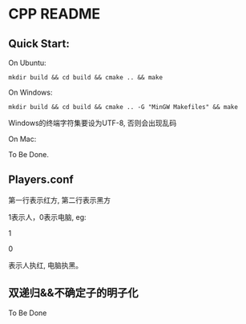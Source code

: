 # CPP README

## Quick Start:

On Ubuntu:

`mkdir build && cd build && cmake .. && make`

On Windows:

`mkdir build && cd build && cmake .. -G "MinGW Makefiles" && make`

Windows的终端字符集要设为UTF-8, 否则会出现乱码

On Mac:

To Be Done.

## Players.conf

第一行表示红方, 第二行表示黑方

1表示人，0表示电脑, eg:

1

0

表示人执红, 电脑执黑。

## 双递归&&不确定子的明子化

To Be Done



